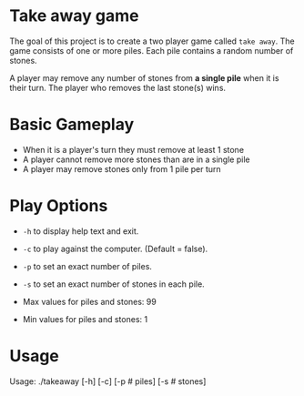 # Take away game
The goal of this project is to create a two player game called `take away`.
The game consists of one or more piles. Each pile contains a random number of stones.

A player may remove any number of stones from **a single pile**
when it is their turn.
The player who removes the last stone(s) wins.

# Basic Gameplay
- When it is a player's turn they must remove at least 1 stone
- A player cannot remove more stones than are in a single pile
- A player may remove stones only from 1 pile per turn


# Play Options
 - `-h` to display help text and exit.
 - `-c` to play against the computer. (Default = false).
 - `-p` to set an exact number of piles.
 - `-s` to set an exact number of stones in each pile.
   
 - Max values for piles and stones: 99
 - Min values for piles and stones: 1


# Usage

Usage: ./takeaway [-h] [-c] [-p # piles] [-s # stones] 




